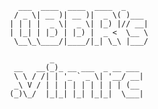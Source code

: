      ___  ____  ____  ____  _
     / _ \| __ )| __ )|  _ \( )___
    | | | |  _ \|  _ \| |_) |// __|
    | |_| | |_) | |_) |  _ <  \__ \
     \__\_\____/|____/|_| \_\ |___/

             _
     __   __(_)_ __ ___  _ __ ___
     \ \ / /| | '_ ` _ \| '__/ __|
     _\ V / | | | | | | | | | (__
    (_)\_/  |_|_| |_| |_|_|  \___|
